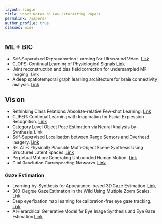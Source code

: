 ```yaml
---
layout: single
title: Short Notes on Few Interesting Papers
permalink: /papers/
author_profile: true
classes: wide
---
```


## ML + BIO
* Self-Supervised Representation Learning For Ultrasound Video. [Link](/UNSUPERVISED_US_VIDEO/)
* CLOPS: Continual Learning of Physiological Signals [Link](/CLOPS/)
* Joint reconstruction and bias field correction for undersampled MR imaging. [Link](/2007.13123/)
* A deep spatiotemporal graph learning architecture for brain connectivity analysis. [Link](/9175360/)


## Vision
* Rethinking Class Relations: Absolute-relative Few-shot Learning. [Link](/ARL/)
* CLIFER: Continual Learning with Imagination for Facial Expression Recognition. [Link](/CLIFER/)
* Category Level Object Pose Estimation via Neural Analysis-by-Synthesis. [Link](/2008.08145/)
* Self-Supervised Localisation between Range Sensors and Overhead Imagery. [Link](/pnm_radar_based_localization/)
* RELATE: Physically Plausible Multi-Object Scene Synthesis Using Structured Latent Spaces. [Link](/RELATE/)
* Perpetual Motion: Generating Unbounded Human Motion. [Link](/2007.13886/)
* Dual Resolution Corresponding Networks. [Link](/DRCN/)

### Gaze Estimation
* Learning-by-Synthesis for Appearance-based 3D Gaze Estimation. [Link](/learning_by_synthesis/)
* 360-Degree Gaze Estimation in the Wild Using Multiple Zoom Scales. [Link](/gaze/)
* Deep eye fixation map learning for calibration-free eye gaze tracking. [Link](/defm_2016/)
* A Hierarchical Generative Model for Eye Image Synthesis and Eye Gaze Estimation [Link](/HGSM/)
